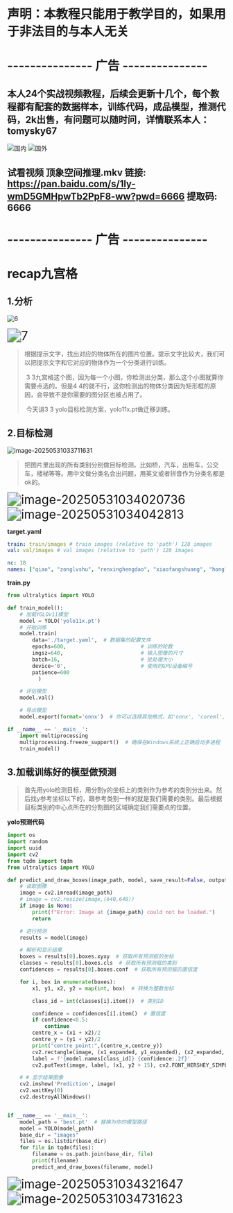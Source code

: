 # 声明：本教程只能用于教学目的，如果用于非法目的与本人无关

# --------------- 广告 ---------------

## 本人24个实战视频教程，后续会更新十几个，每个教程都有配套的数据样本，训练代码，成品模型，推测代码，2k出售，有问题可以随时问，详情联系本人：tomysky67

![国内](assets/国内.jpg)
![国外](assets/国外.jpg)

## 试看视频 顶象空间推理.mkv 链接: https://pan.baidu.com/s/1ly-wmD5GMHpwTb2PpF8-ww?pwd=6666 提取码: 6666

# --------------- 广告 ---------------

# recap九宫格

## 1.分析

![6](assets/6.jpg)

<img src="assets/7.jpg" alt="7" style="zoom:200%;" />

> ​		根据提示文字，找出对应的物体所在的图片位置。提示文字比较大，我们可以把提示文字和它对应的物体作为一个分类进行训练。
>
> ​		3 3九宫格这个图，因为每一个小图，你检测出分类，那么这个小图就算你需要点选的。但是4 4的就不行，这你检测出的物体分类因为矩形框的原因，会导致不是你需要的图分区也被占用了。
>
> ​		今天讲3 3 yolo目标检测方案，yolo11x.pt做迁移训练。

## 2.目标检测

<img src="assets/image-20250531033711631.png" alt="image-20250531033711631"  />

> ​	把图片里出现的所有类别分别做目标检测。比如桥，汽车，出租车，公交车，楼梯等等。用中文做分类名会出问题，用英文或者拼音作为分类名都是ok的。

<img src="assets/image-20250531034020736.png" alt="image-20250531034020736" style="zoom:200%;" />

<img src="assets/image-20250531034042813.png" alt="image-20250531034042813" style="zoom:200%;" />

**target.yaml**

```yaml
train: train/images # train images (relative to 'path') 128 images
val: val/images # val images (relative to 'path') 128 images

nc: 18
names: ["qiao", "zonglvshu", "renxinghengdao", "xiaofangshuang", "honglvdeng", "zixingche", "xiaojiaoche", "yancong", "louti", "jidongche", "tuolaji", "bus", "school_bus", "motuo", "chuzuche", "tingchejishiqi", "chuan", "shan"]

```

**train.py**

```python
from ultralytics import YOLO

def train_model():
    # 加载YOLOv11模型
    model = YOLO('yolo11x.pt')  
    # 开始训练
    model.train(
        data='./target.yaml',  # 数据集的配置文件
        epochs=600,                        # 训练的轮数
        imgsz=640,                         # 输入图像的尺寸
        batch=16,                          # 批处理大小
        device='0',                        # 使用的GPU设备编号
        patience=600
          )

    # 评估模型
    model.val()

    # 导出模型
    model.export(format='onnx')  # 你可以选择其他格式，如'onnx', 'coreml', 'tflite', 等等

if __name__ == '__main__':
    import multiprocessing
    multiprocessing.freeze_support()  # 确保在Windows系统上正确启动多进程
    train_model()
```

## 3.加载训练好的模型做预测

> ​		首先用yolo检测目标，用分割y的坐标上的类别作为参考的类别分出来。然后找y参考坐标以下的，跟参考类别一样的就是我们需要的类别。最后根据目标类别的中心点所在的分割图的区域确定我们需要点的位置。

**yolo预测代码**

```python
import os
import random
import uuid
import cv2
from tqdm import tqdm
from ultralytics import YOLO

def predict_and_draw_boxes(image_path, model, save_result=False, output_path='output.jpg'):
    # 读取图像
    image = cv2.imread(image_path)
    # image = cv2.resize(image,(640,640))
    if image is None:
        print(f"Error: Image at {image_path} could not be loaded.")
        return

    # 进行预测
    results = model(image)

    # 解析和显示结果
    boxes = results[0].boxes.xyxy  # 获取所有预测框的坐标
    classes = results[0].boxes.cls  # 获取所有预测框的类别
    confidences = results[0].boxes.conf  # 获取所有预测框的置信度

    for i, box in enumerate(boxes):
        x1, y1, x2, y2 = map(int, box)  # 转换为整数坐标

        class_id = int(classes[i].item())  # 类别ID

        confidence = confidences[i].item()  # 置信度
        if confidence<0.5:
            continue
        centre_x = (x1 + x2)/2
        centre_y = (y1 + y2)/2
        print("centre point:",(centre_x,centre_y))
        cv2.rectangle(image, (x1_expanded, y1_expanded), (x2_expanded, y2_expanded), (255, 255, 0), 2)  # 绘制矩形框
        label = f'{model.names[class_id]} {confidence:.2f}'
        cv2.putText(image, label, (x1, y2 + 15), cv2.FONT_HERSHEY_SIMPLEX, 0.5, (255, 0, 0), 2)

    # # 显示结果图像
    cv2.imshow('Prediction', image)
    cv2.waitKey(0)
    cv2.destroyAllWindows()


if __name__ == '__main__':
    model_path = 'best.pt'  # 替换为你的模型路径
    model = YOLO(model_path)
    base_dir = "images"
    files = os.listdir(base_dir)
    for file in tqdm(files):
        filename = os.path.join(base_dir, file)
        print(filename)
        predict_and_draw_boxes(filename, model)

```

<img src="assets/image-20250531034321647.png" alt="image-20250531034321647" style="zoom:200%;" />

<img src="assets/image-20250531034731623.png" alt="image-20250531034731623" style="zoom:200%;" />

